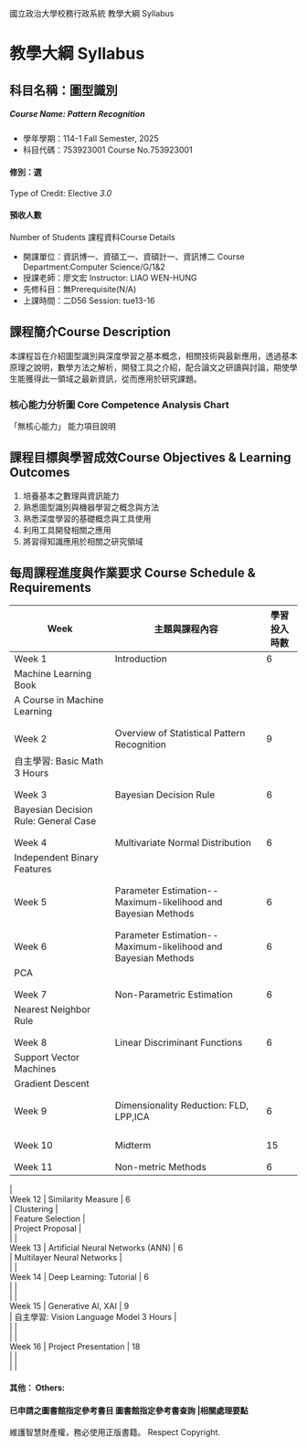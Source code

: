 國立政治大學校務行政系統 教學大綱 Syllabus
# 教學大綱 Syllabus
##  科目名稱：圖型識別 
#####  Course Name: Pattern Recognition
  * 學年學期：114-1 Fall Semester, 2025 
  * 科目代碼：753923001 Course No.753923001
#### 修別：選
Type of Credit: Elective 
_3.0_
#### 預收人數
Number of Students
課程資料Course Details
  * 開課單位：資訊博一、資碩工一、資碩計一、資訊博二 Course Department:Computer Science/G/1&2 
  * 授課老師：廖文宏 Instructor: LIAO WEN-HUNG 
  * 先修科目：無Prerequisite(N/A)
  * 上課時間：二D56 Session: tue13-16
##  課程簡介Course Description
本課程旨在介紹圖型識別與深度學習之基本概念，相關技術與最新應用，透過基本原理之說明，數學方法之解析，開發工具之介紹，配合論文之研讀與討論，期使學生能獲得此一領域之最新資訊，從而應用於研究課題。
###  核心能力分析圖 Core Competence Analysis Chart
「無核心能力」 
能力項目說明
##  課程目標與學習成效Course Objectives & Learning Outcomes 
  1. 培養基本之數理與資訊能力
  2. 熟悉圖型識別與機器學習之概念與方法
  3. 熟悉深度學習的基礎概念與工具使用
  4. 利用工具開發相關之應用
  5. 將習得知識應用於相關之研究領域
##  每周課程進度與作業要求 Course Schedule & Requirements
Week | 主題與課程內容 | 學習投入時數  
---|---|---  
Week 1 | Introduction | 6  
| Machine Learning Book |   
| A Course in Machine Learning |   
|  |   
|  |   
Week 2 | Overview of Statistical Pattern Recognition | 9  
| 自主學習: Basic Math 3 Hours |   
|  |   
|  |   
Week 3 | Bayesian Decision Rule | 6  
| Bayesian Decision Rule: General Case |   
|  |   
|  |   
Week 4 | Multivariate Normal Distribution | 6  
| Independent Binary Features |   
|  |   
|  |   
Week 5 | Parameter Estimation--Maximum-likelihood and Bayesian Methods | 6  
|  |   
|  |   
Week 6 | Parameter Estimation--Maximum-likelihood and Bayesian Methods | 6  
| PCA |   
|  |   
|  |   
Week 7 | Non-Parametric Estimation | 6  
| Nearest Neighbor Rule |   
|  |   
|  |   
Week 8 | Linear Discriminant Functions | 6  
| Support Vector Machines |   
| Gradient Descent |   
|  |   
|  |   
Week 9 | Dimensionality Reduction: FLD, LPP,ICA | 6  
|  |   
|  |   
|  |   
|  |   
Week 10 | Midterm | 15  
|  |   
|  |   
Week 11 | Non-metric Methods | 6  
|   
Week 12 | Similarity Measure | 6  
| Clustering |   
| Feature Selection |   
| Project Proposal  |   
|  |   
Week 13 | Artificial Neural Networks (ANN) | 6  
| Multilayer Neural Networks |   
|  |   
Week 14 | Deep Learning: Tutorial | 6  
|  |   
|  |   
Week 15 | Generative AI, XAI | 9  
| 自主學習: Vision Language Model 3 Hours |   
|  |   
|  |   
Week 16 | Project Presentation | 18  
|  |   
|  |   
####  其他： Others:
####  已申請之圖書館指定參考書目  圖書館指定參考書查詢 |相關處理要點
維護智慧財產權，務必使用正版書籍。 Respect Copyright.